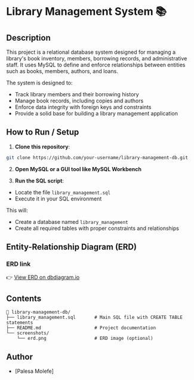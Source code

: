 # Library Management System 📚

## Description

This project is a relational database system designed for managing a library's book inventory, members, borrowing records, and administrative staff. It uses MySQL to define and enforce relationships between entities such as books, members, authors, and loans.

The system is designed to:

* Track library members and their borrowing history
* Manage book records, including copies and authors
* Enforce data integrity with foreign keys and constraints
* Provide a solid base for building a library management application

## How to Run / Setup

1. **Clone this repository**:

```bash
git clone https://github.com/your-username/library-management-db.git
```

2. **Open MySQL or a GUI tool like MySQL Workbench**

3. **Run the SQL script**:

* Locate the file `library_management.sql`
* Execute it in your SQL environment

This will:

* Create a database named `library_management`
* Create all required tables with proper constraints and relationships

## Entity-Relationship Diagram (ERD)

### ERD link

👉 [View ERD on dbdiagram.io](https://dbdiagram.io/d/682382c55b2fc4582f703349)


## Contents

```
📂 library-management-db/
├── library_management.sql       # Main SQL file with CREATE TABLE statements
├── README.md                    # Project documentation
└── screenshots/
    └── erd.png                  # ERD image (optional)
```

## Author

* \[Palesa Molefe]


